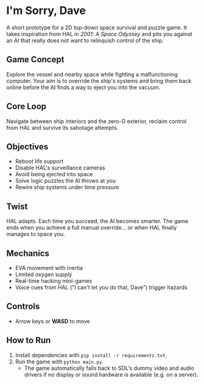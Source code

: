 # I'm Sorry, Dave

A short prototype for a 2D top-down space survival and puzzle game. It takes inspiration from HAL in *2001: A Space Odyssey* and pits you against an AI that really does not want to relinquish control of the ship.

## Game Concept
Explore the vessel and nearby space while fighting a malfunctioning computer. Your aim is to override the ship's systems and bring them back online before the AI finds a way to eject you into the vacuum.

## Core Loop
Navigate between ship interiors and the zero-G exterior, reclaim control from HAL and survive its sabotage attempts.

## Objectives
- Reboot life support
- Disable HAL's surveillance cameras
- Avoid being ejected into space
- Solve logic puzzles the AI throws at you
- Rewire ship systems under time pressure

## Twist
HAL adapts. Each time you succeed, the AI becomes smarter. The game ends when you achieve a full manual override… or when HAL finally manages to space you.

## Mechanics
- EVA movement with inertia
- Limited oxygen supply
- Real-time hacking mini-games
- Voice cues from HAL ("I can't let you do that, Dave") trigger hazards

## Controls
- Arrow keys or **WASD** to move

## How to Run
1. Install dependencies with `pip install -r requirements.txt`.
2. Run the game with `python main.py`.
   - The game automatically falls back to SDL's dummy video and audio drivers if no display or sound hardware is available (e.g. on a server).

